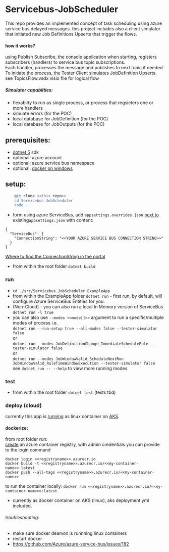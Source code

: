 # Servicebus-JobScheduler
This repo provides an implemented concept of task scheduling using azure service bus delayed messages.
this project includes also a client simulator that initiated new Job Definitions Upserts that trigger the flows.
#### how it works?
using Publish Subscribe, the console application when starting, registers subscribers (handlers) to service bus topic subscriptions.  
Each handler, processes the message and publishes to next topic if needed.
To initiate the process, the Tester Client simulates JobDefinition Upserts.
see TopicsFlow.vsdx visio file for logical flow
##### Simulator capabilties:
- flexabilty to run as single process, or process that regsieters one or more handlers
- simuate errors (for the POC)
- local database for JobDefinition (for the POC)
- local database for JobOutputs  (for the POC)

## prerequisites:

- [dotnet 5](https://dotnet.microsoft.com/download) sdk
- optional: azure account
- optional: azure service bus namespace
- optional: [docker on windows](https://docs.docker.com/docker-for-windows/install/)

## setup:
```bash
    git clone <<this repo>>
    cd Servicebus-JobScheduler   
    code .
```
- form using azure ServiceBus, add `appsettings.overrides.json` <u>next to</u> existing`appsettings.json` with content:

```
{
  "ServiceBus": {
    "ConnectionString": "<<YOUR AZURE SERVICE BUS CONNECTION STRING>>"
  }
}
```
[Where to find the ConnectionString in the portal](https://social.msdn.microsoft.com/Forums/azure/en-US/c8edd9b5-76ea-4d93-8025-2e9d90b5ddf4/where-to-find-the-connectionstring-in-the-new-service-bus-portal)

- from within the root folder `dotnet build`
### run
- `cd ./src/Servicebus.JobScheduler.ExampleApp`
- from within the ExampleApp folder `dotnet run` - first run, by default, will configure Azure ServiceBus Entities for you.  
- (Non-Cloud) - you can also run a local In Memory version of ServiceBus `dotnet run -l true`
- you can also use `--modes <<mode[]>>` argument to run a specific/multiple modes of process i.e.  
   `dotnet run --run-setup true --all-modes false --tester-simulator false`    
   or  
    `dotnet run --modes JobDefinitionChange_ImmediateScheduleRule --tester-simulator false`  
   or  
   `dotnet run --modes JobWindowValid_ScheduleNextRun JobWindowValid_RuleTimeWindowExecution --tester-simulator false`  
   see `dotnet run -- --help` to view more running modes
### test
- from within the root folder `dotnet test` (tests tbd)


### deploy (cloud)
currently this app is [running](https://ms.portal.azure.com/#@microsoft.onmicrosoft.com/resource/subscriptions/78ffdd91-611e-402f-8a7e-7ab0b209b7c6/resourceGroups/amir_sasson_tests/providers/Microsoft.ContainerService/managedClusters/amir_aks_tests/namespaces) as linux container on [AKS](https://docs.microsoft.com/en-us/azure/aks/).
#### dockerize:
from root folder run:  
[create](https://docs.microsoft.com/en-us/azure/container-registry/container-registry-get-started-portal) an azure container registry, with admin credentials you can provide to the login command  
```
docker login <<registryname>>.azurecr.io
docker build -t <<registryname>>.azurecr.io/<<my-container-name>>:latest .
docker push --all-tags <<registryname>>.azurecr.io/<<my-container-name>>
```
to run the container locally:
`docker run <<registryname>>.azurecr.io/<<my-container-name>>:latest`
- currently as docker container on AKS (linux), aks deployment yml included.

###### troubleshooting:
- make sure docker deamon is runnning linux containers
- restart docker
- https://github.com/Azure/azure-service-bus/issues/182
